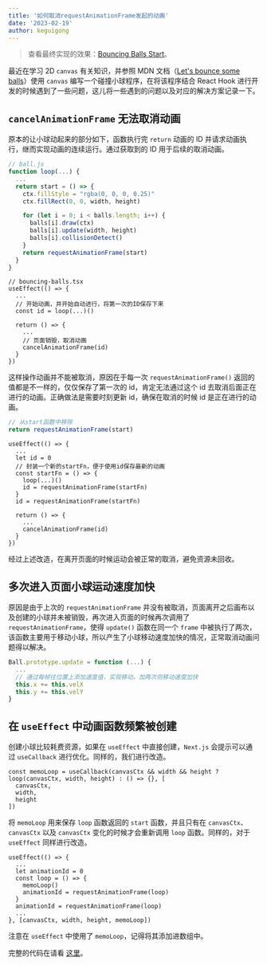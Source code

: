 ```yaml
---
title: '如何取消requestAnimationFrame发起的动画'
date: '2023-02-19'
author: keguigong
---
```


> 查看最终实现的效果：[Bouncing Balls Start](https://keguigong.github.io/bubble-sort-animation/bouncing-balls)。

最近在学习 2D `canvas` 有关知识，并参照 MDN 文档（[Let's bounce some balls](https://developer.mozilla.org/en-US/docs/Learn/JavaScript/Objects/Object_building_practice#lets_bounce_some_balls)）使用 `canvas` 编写一个碰撞小球程序，在将该程序结合 React Hook 进行开发的时候遇到了一些问题，这儿将一些遇到的问题以及对应的解决方案记录一下。

## `cancelAnimationFrame` 无法取消动画

原本的让小球动起来的部分如下，函数执行完 `return` 动画的 ID 并请求动画执行，继而实现动画的连续运行。通过获取到的 ID 用于后续的取消动画。

```js
// ball.js
function loop(...) {
  ...
  return start = () => {
    ctx.fillStyle = "rgba(0, 0, 0, 0.25)"
    ctx.fillRect(0, 0, width, height)

    for (let i = 0; i < balls.length; i++) {
      balls[i].draw(ctx)
      balls[i].update(width, height)
      balls[i].collisionDetect()
    }
    return requestAnimationFrame(start)
  }
}
```

```tsx
// bouncing-balls.tsx
useEffect(() => {
  ...
  // 开始动画，并开始自动进行，将第一次的ID保存下来
  const id = loop(...)()

  return () => {
    ...
    // 页面销毁，取消动画
    cancelAnimationFrame(id)
  }
})
```

这样操作动画并不能被取消，原因在于每一次 `requestAnimationFrame()` 返回的值都是不一样的，仅仅保存了第一次的 id，肯定无法通过这个 id 去取消后面正在进行的动画。正确做法是需要时刻更新 id，确保在取消的时候 id 是正在进行的动画。

```js
// 从start函数中移除
return requestAnimationFrame(start)
```

```tsx
useEffect(() => {
  ...
  let id = 0
  // 封装一个新的startFn，便于使用id保存最新的动画
  const startFn = () => {
    loop(...)()
    id = requestAnimationFrame(startFn)
  }
  id = requestAnimationFrame(startFn)

  return () => {
    ...
    cancelAnimationFrame(id)
  }
})
```

经过上述改造，在离开页面的时候运动会被正常的取消，避免资源未回收。

## 多次进入页面小球运动速度加快

原因是由于上次的 `requestAnimationFrame` 并没有被取消，页面离开之后画布以及创建的小球并未被销毁，再次进入页面的时候再次调用了 `requestAnimationFrame`，使得 `update()` 函数在同一个 `frame` 中被执行了两次，该函数主要用于移动小球，所以产生了小球移动速度加快的情况，正常取消动画问题得以解决。

```js
Ball.prototype.update = function (...) {
  ...
  // 通过每帧往位置上添加速度值，实现移动，加两次则移动速度加快
  this.x += this.velX
  this.y += this.velY
}
```

## 在 `useEffect` 中动画函数频繁被创建

创建小球比较耗费资源，如果在 `useEffect` 中直接创建，`Next.js` 会提示可以通过 `useCallback` 进行优化。同样的，我们进行改造。

```tsx
const memoLoop = useCallback(canvasCtx && width && height ? loop(canvasCtx, width, height) : () => {}, [
  canvasCtx,
  width,
  height
])
```

将 `memoLoop` 用来保存 `loop` 函数返回的 `start` 函数，并且只有在 `canvasCtx`、`canvasCtx` 以及 `canvasCtx` 变化的时候才会重新调用 `loop` 函数。同样的，对于 `useEffect` 同样进行改造。

```tsx
useEffect(() => {
  ...
  let animationId = 0
  const loop = () => {
    memoLoop()
    animationId = requestAnimationFrame(loop)
  }
  animationId = requestAnimationFrame(loop)
  ...
}, [canvasCtx, width, height, memoLoop])
```

注意在 `useEffect` 中使用了 `memoLoop`，记得将其添加进数组中。

完整的代码在请看 [这里](https://github.com/keguigong/next-blog/tree/blog/components/bouncing-balls)。
